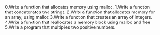 0.Write a function that allocates memory using malloc.
1.Write a function that concatenates two strings.
2.Write a function that allocates memory for an array, using malloc
3.Write a function that creates an array of integers.
4.Write a function that reallocates a memory block using malloc and free
5.Write a program that multiplies two positive numbers.
